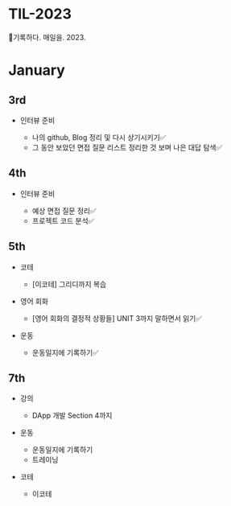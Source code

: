 # TIL-2023
📄기록하다. 매일을. 2023.

# January
## 3rd
- 인터뷰 준비

  - 나의 github, Blog 정리 및 다시 상기시키기✅
  - 그 동안 보았던 면접 질문 리스트 정리한 것 보며 나은 대답 탐색✅
  
## 4th
- 인터뷰 준비

  - 예상 면접 질문 정리✅
  - 프로젝트 코드 분석✅
  
## 5th
- 코테

  - [이코테] 그리디까지 복습

- 영어 회화

  - [영어 회화의 결정적 상황들] UNIT 3까지 말하면서 읽기✅

- 운동

  - 운동일지에 기록하기✅

## 7th
- 강의

  - DApp 개발 Section 4까지

- 운동

  - 운동일지에 기록하기
  - 트레이닝
  
- 코테

  - 이코테
